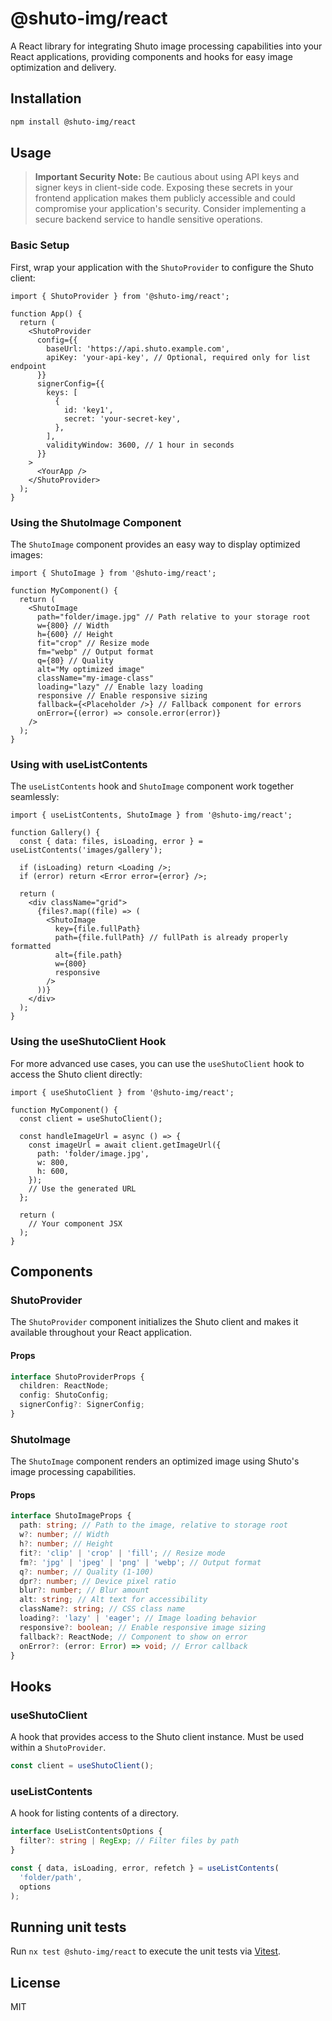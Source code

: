 # @shuto-img/react

A React library for integrating Shuto image processing capabilities into your React applications, providing components and hooks for easy image optimization and delivery.

## Installation

```bash
npm install @shuto-img/react
```

## Usage

> **Important Security Note:** Be cautious about using API keys and signer keys in client-side code. Exposing these secrets in your frontend application makes them publicly accessible and could compromise your application's security. Consider implementing a secure backend service to handle sensitive operations.

### Basic Setup

First, wrap your application with the `ShutoProvider` to configure the Shuto client:

```tsx
import { ShutoProvider } from '@shuto-img/react';

function App() {
  return (
    <ShutoProvider
      config={{
        baseUrl: 'https://api.shuto.example.com',
        apiKey: 'your-api-key', // Optional, required only for list endpoint
      }}
      signerConfig={{
        keys: [
          {
            id: 'key1',
            secret: 'your-secret-key',
          },
        ],
        validityWindow: 3600, // 1 hour in seconds
      }}
    >
      <YourApp />
    </ShutoProvider>
  );
}
```

### Using the ShutoImage Component

The `ShutoImage` component provides an easy way to display optimized images:

```tsx
import { ShutoImage } from '@shuto-img/react';

function MyComponent() {
  return (
    <ShutoImage
      path="folder/image.jpg" // Path relative to your storage root
      w={800} // Width
      h={600} // Height
      fit="crop" // Resize mode
      fm="webp" // Output format
      q={80} // Quality
      alt="My optimized image"
      className="my-image-class"
      loading="lazy" // Enable lazy loading
      responsive // Enable responsive sizing
      fallback={<Placeholder />} // Fallback component for errors
      onError={(error) => console.error(error)}
    />
  );
}
```

### Using with useListContents

The `useListContents` hook and `ShutoImage` component work together seamlessly:

```tsx
import { useListContents, ShutoImage } from '@shuto-img/react';

function Gallery() {
  const { data: files, isLoading, error } = useListContents('images/gallery');

  if (isLoading) return <Loading />;
  if (error) return <Error error={error} />;

  return (
    <div className="grid">
      {files?.map((file) => (
        <ShutoImage
          key={file.fullPath}
          path={file.fullPath} // fullPath is already properly formatted
          alt={file.path}
          w={800}
          responsive
        />
      ))}
    </div>
  );
}
```

### Using the useShutoClient Hook

For more advanced use cases, you can use the `useShutoClient` hook to access the Shuto client directly:

```tsx
import { useShutoClient } from '@shuto-img/react';

function MyComponent() {
  const client = useShutoClient();

  const handleImageUrl = async () => {
    const imageUrl = await client.getImageUrl({
      path: 'folder/image.jpg',
      w: 800,
      h: 600,
    });
    // Use the generated URL
  };

  return (
    // Your component JSX
  );
}
```

## Components

### ShutoProvider

The `ShutoProvider` component initializes the Shuto client and makes it available throughout your React application.

#### Props

```typescript
interface ShutoProviderProps {
  children: ReactNode;
  config: ShutoConfig;
  signerConfig?: SignerConfig;
}
```

### ShutoImage

The `ShutoImage` component renders an optimized image using Shuto's image processing capabilities.

#### Props

```typescript
interface ShutoImageProps {
  path: string; // Path to the image, relative to storage root
  w?: number; // Width
  h?: number; // Height
  fit?: 'clip' | 'crop' | 'fill'; // Resize mode
  fm?: 'jpg' | 'jpeg' | 'png' | 'webp'; // Output format
  q?: number; // Quality (1-100)
  dpr?: number; // Device pixel ratio
  blur?: number; // Blur amount
  alt: string; // Alt text for accessibility
  className?: string; // CSS class name
  loading?: 'lazy' | 'eager'; // Image loading behavior
  responsive?: boolean; // Enable responsive image sizing
  fallback?: ReactNode; // Component to show on error
  onError?: (error: Error) => void; // Error callback
}
```

## Hooks

### useShutoClient

A hook that provides access to the Shuto client instance. Must be used within a `ShutoProvider`.

```typescript
const client = useShutoClient();
```

### useListContents

A hook for listing contents of a directory.

```typescript
interface UseListContentsOptions {
  filter?: string | RegExp; // Filter files by path
}

const { data, isLoading, error, refetch } = useListContents(
  'folder/path',
  options
);
```

## Running unit tests

Run `nx test @shuto-img/react` to execute the unit tests via [Vitest](https://vitest.dev/).

## License

MIT
